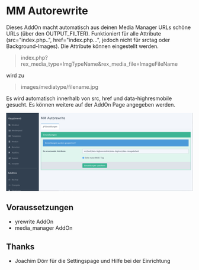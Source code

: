 MM Autorewrite
========================

Dieses AddOn macht automatisch aus deinen Media Manager URLs schöne URLs (über den OUTPUT_FILTER).
Funktioniert für alle Attribute (src="index.php..", href="index.php...", jedoch nicht für srctag oder Background-Images). Die Attribute können eingestellt werden.

> index.php?rex_media_type=ImgTypeName&rex_media_file=ImageFileName

wird zu

> images/mediatype/filename.jpg

Es wird automatisch innerhalb von src, href und data-highresmobile gesucht. Es können weitere auf der AddOn Page angegeben werden.

![Screenshot](https://raw.githubusercontent.com/FriendsOfREDAXO/media_manager_autorewrite/assets/media_manager_autorewrite_01.png)

Voraussetzungen
----

* yrewrite AddOn
* media_manager AddOn

Thanks
----
* Joachim Dörr für die Settingspage und Hilfe bei der Einrichtung
